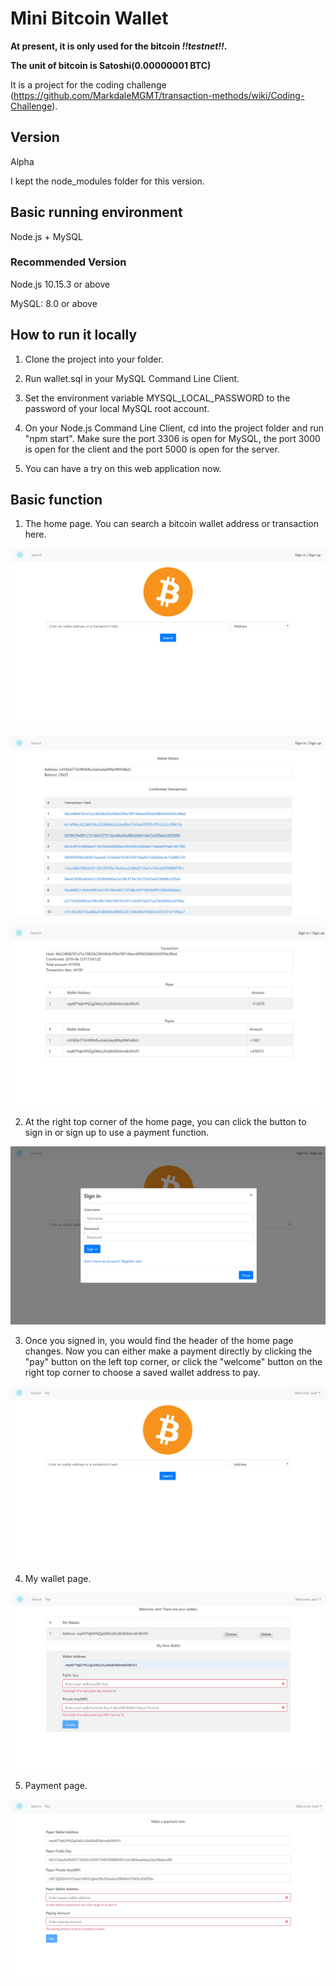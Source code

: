 # Mini Bitcoin Wallet

**At present, it is only used for the bitcoin _!!testnet!!_.**

**The unit of bitcoin is Satoshi(0.00000001 BTC)**

It is a project for the coding challenge (https://github.com/MarkdaleMGMT/transaction-methods/wiki/Coding-Challenge).

## Version

Alpha

I kept the node_modules folder for this version.

## Basic running environment

Node.js + MySQL

### Recommended Version

Node.js 10.15.3 or above

MySQL: 8.0 or above

## How to run it locally

1. Clone the project into your folder.

2. Run wallet.sql in your MySQL Command Line Client.

3. Set the environment variable MYSQL_LOCAL_PASSWORD to the password of your local MySQL root account.

4. On your Node.js Command Line Client, cd into the project folder and run "npm start". Make sure the port 3306 is open for MySQL, the port 3000 is open for the client and the port 5000 is open for the server.

5. You can have a try on this web application now.

## Basic function

1. The home page. You can search a bitcoin wallet address or transaction here.

![Alt text](/screenshots/home.jpg?raw=true "Home page")

![Alt text](/screenshots/walletAddressDetail.jpg?raw=true "Wallet Address Detail")

![Alt text](/screenshots/transactionDetail.jpg?raw=true "Transaction Detail")

2. At the right top corner of the home page, you can click the button to sign in or sign up to use a payment function.

![Alt text](/screenshots/signin.jpg?raw=true "Sign in or Sign up")

3. Once you signed in, you would find the header of the home page changes. Now you can either make a payment directly by clicking the "pay" button on the left top corner, or click the "welcome" button on the right top corner to choose a saved wallet address to pay.

![Alt text](/screenshots/signedin.jpg?raw=true "Signed in")

4. My wallet page.

![Alt text](/screenshots/mywallet.jpg?raw=true "My Wallet")

5. Payment page.

![Alt text](/screenshots/payment.jpg?raw=true "Payment")
